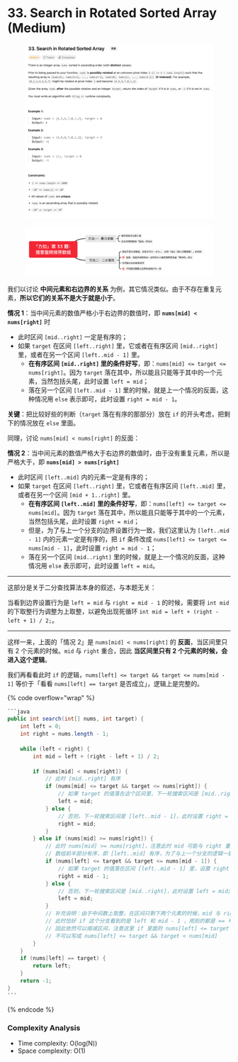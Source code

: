 # 33. Search in Rotated Sorted Array (Medium)

<figure><img src="../../../.gitbook/assets/image (26).png" alt=""><figcaption></figcaption></figure>

<figure><img src="../../../.gitbook/assets/image (28).png" alt=""><figcaption></figcaption></figure>

我们以讨论 **中间元素和右边界的关系** 为例，其它情况类似。由于不存在重复元素，**所以它们的关系不是大于就是小于**。

**情况 1**：当中间元素的数值严格小于右边界的数值时，即 **`nums[mid] < nums[right]`** 时

* 此时区间 `[mid..right]` 一定是有序的；
* 如果 `target` 在区间 `[left..right]` 里，它或者在有序区间 `[mid..right]` 里，或者在另一个区间 `[left..mid - 1]` 里。
  * **在有序区间 `[mid..right]` 里的条件好写**，即：`nums[mid] <= target <= nums[right]`。因为 `target` 落在其中，所以能且只能等于其中的一个元素，当然包括头尾，此时设置 `left = mid`；
  * 落在另一个区间 `[left..mid - 1]` 里的时候，就是上一个情况的反面，这种情况用 `else` 表示即可，此时设置 `right = mid - 1`。

**关键**：把比较好些的判断（`target` 落在有序的那部分）放在 `if` 的开头考虑，把剩下的情况放在 `else` 里面。

同理，讨论 `nums[mid] < nums[right]` 的反面：

**情况 2**：当中间元素的数值严格大于右边界的数值时，由于没有重复元素，所以是严格大于，即 **`nums[mid] > nums[right]`**

* 此时区间 `[left..mid]` 内的元素一定是有序的；
* 如果 `target` 在区间 `[left..right]` 里，它或者在有序区间 `[left..mid]` 里，或者在另一个区间 `[mid + 1..right]` 里。
  * **在有序区间 `[left..mid]` 里的条件好写**，即：`nums[left] <= target <= nums[mid]`。因为 `target` 落在其中，所以能且只能等于其中的一个元素，当然包括头尾，此时设置 `right = mid`；
  * 但是，为了与上一个分支的边界设置行为一致，我们这里认为 `[left..mid - 1]` 内的元素一定是有序的，把 `if` 条件改成 `nums[left] <= target <= nums[mid - 1]`，此时设置 `right = mid - 1`；
  * 落在另一个区间 `[mid..right]` 里的时候，就是上一个情况的反面，这种情况用 `else` 表示即可，此时设置 `left = mid`。

***

这部分是关于二分查找算法本身的叙述，与本题无关：

当看到边界设置行为是 `left = mid` 与 `right = mid - 1` 的时候，需要将 `int mid` 的下取整行为调整为上取整，以避免出现死循环 `int mid = left + (right - left + 1) / 2;`。

***

这样一来，上面的「情况 2」是 `nums[mid] < nums[right]` 的 **反面**，当区间里只有 2 个元素的时候。`mid` 与 `right` 重合，因此 **当区间里只有 2 个元素的时候，会进入这个逻辑**。

我们再看看此时 `if` 的逻辑，`nums[left] <= target && target <= nums[mid - 1]` 等价于「看看 `nums[left] == target` 是否成立」，逻辑上是完整的。



{% code overflow="wrap" %}
````java
```java
public int search(int[] nums, int target) {
    int left = 0;
    int right = nums.length - 1;

    while (left < right) {
        int mid = left + (right - left + 1) / 2;
        
        if (nums[mid] < nums[right]) { 
            // 此时 [mid..right] 有序
            if (nums[mid] <= target && target <= nums[right]) {
                // 如果 target 的值落在这个区间里，下一轮搜索区间是 [mid..right]，此时设置 left = mid;
                left = mid;
            } else { 
                // 否则，下一轮搜索区间是 [left..mid - 1]，此时设置 right = mid - 1;
                right = mid;
            }
        } else if (nums[mid] >= nums[right]) { 
            // 此时 nums[mid] >= nums[right]，注意此时 mid 可能与 right 重合
            // 数组前半部分有序，即 [left..mid] 有序，为了与上一个分支的逻辑一致，认为 [left..mid - 1] 有序
            if (nums[left] <= target && target <= nums[mid - 1]) {
                // 如果 target 的值落在区间 [left..mid - 1] 里，设置 right = mid - 1;
                right = mid - 1;
            } else {
                // 否则，下一轮搜索区间是 [mid..right]，此时设置 left = mid;
                left = mid;
            }
            // 补充说明：由于中间数上取整，在区间只剩下两个元素的时候，mid 与 right 重合，逻辑走到 else 分支里
            // 此时恰好 if 这个分支看到的是 left 和 mid - 1 ，用到的都是 == 号，等价于判断 nums[left] == target
            // 因此依然可以缩减区间，注意这里 if 里面的 nums[left] <= target && target <= nums[mid - 1] ，
            // 不可以写成 nums[left] <= target && target < nums[mid]
        }
    }
    if (nums[left] == target) {
        return left;
    }
    return -1;
}
```
````
{% endcode %}

### Complexity Analysis

* Time complexity: O(log(N))
* Space complexity: O(1)
